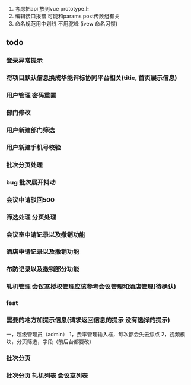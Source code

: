 1. 考虑把api 放到vue prototype上
2. 编辑接口报错 可能和params post传数组有关
3. 命名规范用中划线 不用驼峰 (ivew 命名习惯)

## todo 
### 登录异常提示
### 将项目默认信息换成华能评标协同平台相关(titie, 首页展示信息)
### 用户管理 密码重置
### 部门修改
### 用户新建部门筛选
### 用户新建手机号校验
### 批次分页处理
### bug 批次展开抖动
### 会议申请驳回500
### 筛选处理 分页处理

### 会议室申请记录以及撤销功能
### 酒店申请记录以及撤销功能
### 布防记录以及撤销部分功能
### 轧机管理 会议室授权管理应该参考会议管理和酒店管理(待确认)

### feat
### 需要的地方加提示信息(请求返回信息的提示 没有选择的提示)

一，超级管理员（admin）
1，费率管理输入框，每次都会失去焦点
2，视频模块，分页筛选，字段（前后台都要改）
### 批次分页
### 批次分页 轧机列表 会议室列表
